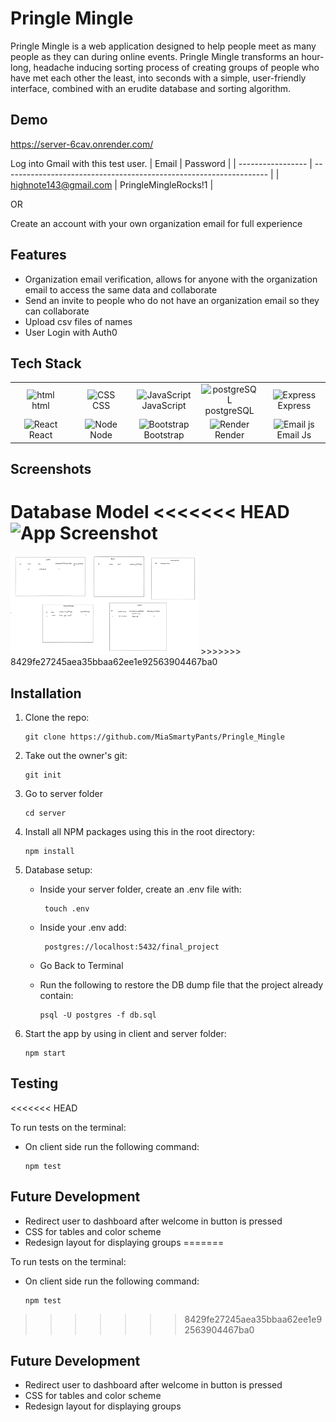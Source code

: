 
# Pringle Mingle

Pringle Mingle is a web application designed to help people meet as many people as they can during online events.   Pringle Mingle transforms an hour-long, headache inducing sorting process of creating groups of people who have met each other the least, into seconds with a simple, user-friendly interface, combined with an erudite database and sorting algorithm.



## Demo

https://server-6cav.onrender.com/

Log into Gmail with this test user.
| Email             | Password                                                              |
| ----------------- | ------------------------------------------------------------------ |
| highnote143@gmail.com | PringleMingleRocks!1 |

OR 

Create an account with your own organization email for full experience




## Features

- Organization email verification, allows for anyone with the organization email to access the same data and collaborate
- Send an invite to people who do not have an organization email so they can collaborate
- Upload csv files of names
- User Login with Auth0



## Tech Stack

<table align="center">
  <tr>
    <td align="center" width="96">
        <img src="https://user-images.githubusercontent.com/74997368/168923681-ece848fc-5700-430b-957f-e8de784e9847.png" width="48" height="48" alt="html" />
      <br>html
    </td>
    <td align="center" width="96">
        <img src="https://user-images.githubusercontent.com/74997368/168924521-589f95da-069a-496a-bcc1-ee6dd132ff12.png" width="48" height="48" alt="CSS" />
      <br>CSS
    </td>
    <td align="center" width="96">
        <img src="https://user-images.githubusercontent.com/74997368/168977094-6a5073a2-2f48-4f5a-ae0e-ed1421a678c6.png" width="48" height="48" alt="JavaScript" />
      <br>JavaScript
    </td>
    <td align="center" width="96">
        <img src="https://user-images.githubusercontent.com/74997368/168976819-15a1f4e0-29cf-4ac0-94a7-1f15eee374a1.png" width="48" height="48" alt="postgreSQL" />
      <br>postgreSQL
    </td>
    <td align="center" width="96">
        <img src="https://user-images.githubusercontent.com/74997368/168978951-5ac2af5e-c911-4e59-b493-683071cf1860.png" width="48" height="48" alt="Express" />
      <br>Express
    </td>
    </tr>
  <tr>
    <td align="center" width="96">
        <img src="https://user-images.githubusercontent.com/74997368/168979311-4a486cad-32c8-46f4-a5da-912fdc51b2d6.png" width="48" height="48" alt="React" />
      <br>React
    </td>
    <td align="center" width="96">
        <img src="https://user-images.githubusercontent.com/74997368/168979848-733f7090-0f78-401a-9ceb-4267231abef7.png" width="48" height="48" alt="Node" />
      <br>Node
    </td>
    <td align="center" width="96">
        <img src="https://user-images.githubusercontent.com/74997368/168980647-1690f9de-bf0e-4318-93cb-1b2ba3701ded.png" width="48" height="48" alt="Bootstrap" />
      <br>Bootstrap
    </td>
    <td align="center" width="96">
        <img src="https://res.cloudinary.com/crunchbase-production/image/upload/c_lpad,f_auto,q_auto:eco,dpr_1/j8z02ssteea4zj1k1nyz" width="48" height="48" alt="Render" />
      <br>Render
    </td>
    <td align="center" width="96">
        <img src="https://pbs.twimg.com/profile_images/1273938647297994753/2mvrQgmu_400x400.jpg" width="48" height="48" alt="Email js" />
      <br>Email Js
    </td>
  </tr>
</table>


## Screenshots
Database Model
<<<<<<< HEAD
![App Screenshot](https://www.dropbox.com/s/k4ic8oto73yaeor/Screen%20Shot%202022-11-23%20at%207.54.24%20AM.png?dl=0)
=======

<img src="databaseSchema.png" width='300' />
>>>>>>> 8429fe27245aea35bbaa62ee1e92563904467ba0


## Installation

1. Clone the repo: 
   ```
   git clone https://github.com/MiaSmartyPants/Pringle_Mingle
   ```
2. Take out the owner's git:
    ```
    git init
    ```

3. Go to server folder 
    ```
    cd server
    ```

4. Install all NPM packages using this in the root directory:
    ```
    npm install
    ```
5. Database setup:
    - Inside your server folder, create an .env file with:
        ```
         touch .env
         ```
      
    - Inside your .env add:
        ```
         postgres://localhost:5432/final_project
         ```
    - Go Back to Terminal

    - Run the following to restore the DB dump file that the project already contain:
         ```
        psql -U postgres -f db.sql
         ```
6. Start the app by using in client and server folder:    
    ```
    npm start
    ```


## Testing
<<<<<<< HEAD

To run tests on the terminal:
* On client side run the following command:
    ```
    npm test
    ```


## Future Development
- Redirect user to dashboard after welcome in button is pressed
- CSS for tables and color scheme
- Redesign layout for displaying groups 
=======

To run tests on the terminal:
* On client side run the following command:
    ```
    npm test
    ```

>>>>>>> 8429fe27245aea35bbaa62ee1e92563904467ba0

## Future Development
- Redirect user to dashboard after welcome in button is pressed
- CSS for tables and color scheme
- Redesign layout for displaying groups 


